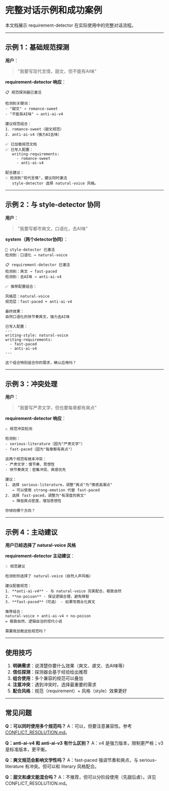# 完整对话示例和成功案例

本文档展示 requirement-detector 在实际使用中的完整对话流程。

---

## 示例 1：基础规范探测

**用户**：

> "我要写现代言情，甜文，但不能有AI味"

**requirement-detector 响应**：

```
📋 规范探测器已激活

检测到关键词：
- "甜文" → romance-sweet
- "不能有AI味" → anti-ai-v4

建议规范组合：
1. romance-sweet（甜文规范）
2. anti-ai-v4（强力AI去味）

✅ 已加载规范文档
✅ 已写入配置：
   writing-requirements:
     - romance-sweet
     - anti-ai-v4

配合建议：
💡 检测到"现代言情"，建议同时激活
   style-detector 选择 natural-voice 风格。
```

---

## 示例 2：与 style-detector 协同

**用户**：

> "我要写都市爽文，口语化，去AI味"

**system（两个detector协同）**：

```
🎨 style-detector 已激活
检测到：口语化 → natural-voice

📋 requirement-detector 已激活
检测到：爽文 → fast-paced
检测到：去AI味 → anti-ai-v4

✅ 推荐配置组合：

风格层：natural-voice
规范层：fast-paced + anti-ai-v4

最终效果：
自然口语化的快节奏爽文，强力去AI味

已写入配置：
---
writing-style: natural-voice
writing-requirements:
  - fast-paced
  - anti-ai-v4
---

这个组合特别适合你的需求，确认应用吗？
```

---

## 示例 3：冲突处理

**用户**：

> "我要写严肃文学，但也要每章都有爽点"

**requirement-detector 响应**：

```
⚠️ 规范冲突检测

检测到：
- serious-literature（因为"严肃文学"）
- fast-paced（因为"每章都有爽点"）

这两个规范有根本冲突：
- 严肃文学：慢节奏、思想性
- 快节奏爽文：密集冲突、爽感优先

建议：
1. 选择 serious-literature，调整"爽点"为"情感高潮点"
   → 可以使用 strong-emotion 代替 fast-paced
2. 选择 fast-paced，调整为"有深度的爽文"
   → 降低爽点密度，增加思想性

你倾向哪个方向？
```

---

## 示例 4：主动建议

**用户已经选择了 natural-voice 风格**

**requirement-detector 主动建议**：

```
💡 规范建议

检测到你选择了 natural-voice（自然人声风格）

建议配套规范：
1. **anti-ai-v4** - 与 natural-voice 完美配合，极致自然
2. **no-poison** - 保证逻辑合理，避免降智
3. **fast-paced**（可选） - 如果写商业化爽文

推荐组合：
natural-voice + anti-ai-v4 + no-poison
= 极致自然、逻辑自洽的现代小说

需要我加载这些规范吗？
```

---

## 使用技巧

1. **明确需求**：说清楚你要什么效果（爽文、虐文、去AI味等）
2. **信任探测**：探测器会基于经验给出推荐
3. **组合使用**：多个兼容的规范可以叠加
4. **注意冲突**：遇到冲突时，选择最重要的需求
5. **配合风格**：规范（requirement）+ 风格（style）效果更好

---

## 常见问题

**Q：可以同时使用多个规范吗？**
A：可以，但要注意兼容性。参考 [CONFLICT_RESOLUTION.md](CONFLICT_RESOLUTION.md)。

**Q：anti-ai-v4 和 anti-ai-v3 有什么区别？**
A：v4 是强力版本，限制更严格；v3 是标准版本，更平衡。

**Q：爽文规范会影响文学性吗？**
A：fast-paced 强调节奏和爽点，与 serious-literature 有冲突。但可以和 literary 风格配合。

**Q：甜文和虐文能混合吗？**
A：不推荐，但可以分阶段使用（先甜后虐）。详见 CONFLICT_RESOLUTION.md。

